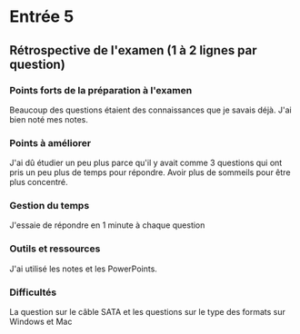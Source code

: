 # Entrée 5
## Rétrospective de l'examen (1 à 2 lignes par question)

### Points forts de la préparation à l'examen
Beaucoup des questions étaient des connaissances que je savais déjà. J'ai bien noté mes notes.

### Points à améliorer
J'ai dû étudier un peu plus parce qu'il y avait comme 3 questions qui ont pris un peu plus de temps pour répondre. Avoir plus de sommeils pour être plus concentré.

### Gestion du temps
J'essaie de répondre en 1 minute à chaque question

### Outils et ressources
J'ai utilisé les notes et les PowerPoints.

### Difficultés
La question sur le câble SATA et les questions sur le type des formats sur Windows et Mac


